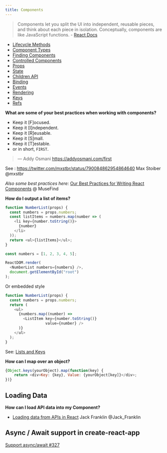```yaml
---
title: Components
---
```


> Components let you split the UI into independent, reusable pieces, and think about each piece in isolation. Conceptually, components are like JavaScript functions. - [React Docs](https://facebook.github.io/react/docs/components-and-props.html)


- [Lifecycle Methods](/components/lifecycle-methods/)
- [Component Types](/components/component-types/)
- [Finding Components](/components/finding-components/)
- [Controlled Components](/components/controlled-components/)
- [Props](/components/props/)
- [State](/components/state/)
- [Children API](/components/children-api/)
- [Binding](/components/binding/)
- [Events](/components/events/)
- [Rendering](/components/rendering/)
- [Keys](/components/keys/)
- [Refs](/components/refs/)

**What are some of your best practices when working with components?**

* Keep it [F]ocused.
* Keep it [I]ndependent.
* Keep it [R]eusable.
* Keep it [S]mall.
* Keep it [T]estable.
* or in short, `FIRST`.

> — Addy Osmani https://addyosmani.com/first

See :  https://twitter.com/mxstbr/status/790084862954864640 Max Stoiber @mxstbr

*Also some best practices here:* [Our Best Practices for Writing React Components](https://medium.com/code-life/our-best-practices-for-writing-react-components-dec3eb5c3fc8?imm_mid=0ed2ce&cmp=em-web-na-na-newsltr_20170208#.emb0wf1tl) @ MuseFind

**How do I output a list of items?**


```javascript
function NumberList(props) {
  const numbers = props.numbers;
  const listItems = numbers.map(number => (
    <li key={number.toString()}>
      {number}
    </li>
  ));
  return <ul>{listItems}</ul>;
}

const numbers = [1, 2, 3, 4, 5];

ReactDOM.render(
  <NumberList numbers={numbers} />,
  document.getElementById("root")
);
```

Or embedded style
```javascript
function NumberList(props) {
  const numbers = props.numbers;
  return (
    <ul>
      {numbers.map((number) =>
        <ListItem key={number.toString()}
                  value={number} />
      )}
    </ul>
  );
}
```

See: [Lists and Keys](https://facebook.github.io/react/docs/lists-and-keys.html)

**How can I map over an object?**

```javascript
{Object.keys(yourObject).map(function(key) {
    return <div>Key: {key}, Value: {yourObject[key]}</div>;
})}
```

## Loading Data

**How can I load API data into my Component?**
* [Loading data from APIs in React](http://javascriptplayground.com/blog/2017/01/http-requests-reactjs/) Jack Franklin @Jack_Franklin

## Async / Await support in create-react-app

[Support async/await #327](https://github.com/facebookincubator/create-react-app/pull/327)